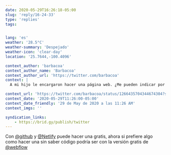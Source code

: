 ```yaml
---
date: 2020-05-29T16:26:18-05:00
slug: 'reply/16-24-33'
type: 'replies'
tags:


lang: 'es'
weather: '28.5°C'
weather-summary: 'Despejado'
weather-icon: 'clear-day'
location: '25.7644,-100.4096'

context_author: 'barbacoa'
context_author_name: 'Barbacoa'
context_author_url: 'https://twitter.com/barbacoa'
context: |
  A mi hijo le encargaron hacer una página web. ¿Me pueden indicar por favor cual es el nuevo Geocities?

context_url: 'https://twitter.com/barbacoa/status/1266435704344674304?s=12'
context_date: '2020-05-29T11:26:00-05:00'
context_date_friendly: '29 de May de 2020 a las 11:26 AM'
context_imgs: ''

syndication_links:
    - https://brid.gy/publish/twitter
---
```

‪Con [@github](https://twitter.com/@github) y [@Netlify](https://twitter.com/@Netlify) puede hacer una gratis, ahora si prefiere algo como hacer una sin saber código podría ser con la versión gratis de [@webflow](https://twitter.com/@webflow) ‬
